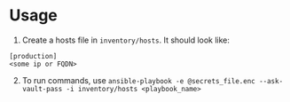 # Usage
1. Create a hosts file in `inventory/hosts`. It should look like:

```
[production]
<some ip or FQDN>
```
2. To run commands, use `ansible-playbook -e @secrets_file.enc --ask-vault-pass -i inventory/hosts <playbook_name>`
